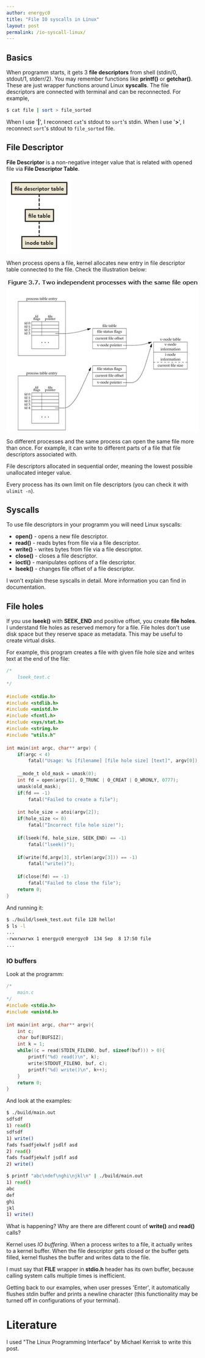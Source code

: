 ```yaml
---
author: energyc0
title: "File IO syscalls in Linux"
layout: post
permalink: /io-syscall-linux/
---
```

## Basics
When programm starts, it gets 3 **file descriptors** from shell (stdin/0, stdout/1, stderr/2). You may remember functions like **printf()** or **getchar()**. These are just wrapper functions around Linux **syscalls**. The file descriptors are connected with terminal and can be reconnected. For example,
```bash
$ cat file | sort > file_sorted
```
When I use '**|**', I reconnect ``cat``'s stdout to ``sort``'s stdin. When I use '**>**', I reconnect ``sort``'s stdout to ``file_sorted`` file.

## File Descriptor
**File Descriptor** is a non-negative integer value that is related with opened file via **File Descriptor Table**.

![file-descriptor-table-inode image](/assets/file-descriptor-table-inode.png)

When process opens a file, kernel allocates new entry in file descriptor table connected to the file. Check the illustration below:

![file-descriptor-table-processes image](/assets/file-descriptor-table-processes.png)

So different processes and the same process can open the same file more than once. For example, it can write to different parts of a file that file descriptors associated with.

File descriptors allocated in sequential order, meaning the lowest possible unallocated integer value.

Every process has its own limit on file descriptors (you can check it with ``ulimit -n``).

## Syscalls
To use file descriptors in your programm you will need Linux syscalls:
+ **open()** - opens a new file descriptor.
+ **read()** - reads bytes from file via a file descriptor.
+ **write()** - writes bytes from file via a file descriptor.
+ **close()** - closes a file descriptor.
+ **ioctl()** - manipulates options of a file descriptor.
+ **lseek()** - changes file offset of a file descriptor.

I won't explain these syscalls in detail. More information you can find in documentation.

## File holes
If you use **lseek()** with **SEEK_END** and positive offset, you create **file holes**. I understand file holes as reserved memory for a file. File holes don't use disk space but they reserve space as metadata. This may be useful to create virtual disks.

For example, this program creates a file with given file hole size and writes text at the end of the file:
```c
/*
    lseek_test.c
*/

#include <stdio.h>
#include <stdlib.h>
#include <unistd.h>
#include <fcntl.h>
#include <sys/stat.h>
#include <string.h>
#include "utils.h"

int main(int argc, char** argv) {
    if(argc < 4)
        fatal("Usage: %s [filename] [file hole size] [text]", argv[0]);

    __mode_t old_mask = umask(0);
    int fd = open(argv[1], O_TRUNC | O_CREAT | O_WRONLY, 0777);
    umask(old_mask);
    if(fd == -1)
        fatal("Failed to create a file");

    int hole_size = atoi(argv[2]);
    if(hole_size <= 0)
        fatal("Incorrect file hole size!");

    if(lseek(fd, hole_size, SEEK_END) == -1)
        fatal("lseek()");
    
    if(write(fd,argv[3], strlen(argv[3])) == -1)
        fatal("write()");

    if(close(fd) == -1)
        fatal("Failed to close the file");
    return 0;
}
```
And running it:
```bash 
$ ./build/lseek_test.out file 128 hello!
$ ls -l
...
-rwxrwxrwx 1 energyc0 energyc0  134 Sep  8 17:50 file
...
```
### IO buffers
Look at the programm:
```c
/*
    main.c
*/
#include <stdio.h>
#include <unistd.h>

int main(int argc, char** argv){
    int c;
    char buf[BUFSIZ];
    int k = 1;
    while((c = read(STDIN_FILENO, buf, sizeof(buf))) > 0){
        printf("%d) read()\n", k);
        write(STDOUT_FILENO, buf, c);
        printf("%d) write()\n", k++);
    }
    return 0;
}
```
And look at the examples:
```bash
$ ./build/main.out
sdfsdf
1) read()
sdfsdf
1) write()
fads fsadfjekwlf jsdlf asd
2) read()
fads fsadfjekwlf jsdlf asd
2) write()
```

```bash
$ printf "abc\ndef\nghi\njkl\n" | ./build/main.out
1) read()
abc
def
ghi
jkl
1) write()

```
What is happening? Why are there are different count of **write()** and **read()** calls?

Kernel uses *IO buffering*. When a process writes to a file, it actually writes to a kernel buffer. When the file descriptor gets closed or the buffer gets filled, kernel flushes the buffer and writes data to the file.

I must say that **FILE** wrapper in **stdio.h** header has its own buffer, because calling system calls multiple times is inefficient.

Getting back to our examples, when user presses 'Enter', it automatically flushes stdin buffer and prints a newline character (this functionality may be turned off in configurations of your terminal).

# Literature
I used "The Linux Programming Interface" by Michael Kerrisk to write this post.